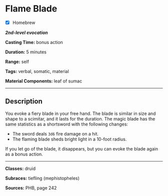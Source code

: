 # Flame Blade

- [x] Homebrew

***2nd-level evocation***

**Casting Time:** bonus action

**Duration:** 5 minutes

**Range:** self

**Tags:** verbal, somatic, material

**Material Components:** leaf of sumac

---

## Description
You evoke a fiery blade in your free hand.
The blade is similar in size and shape to a scimitar, and it lasts for the duration.
The magic blade has the same statistics as a shortsword with the following changes:
- The sword deals `3d6` fire damage on a hit.
- The flaming blade sheds bright light in a 10-foot radius.

If you let go of the blade, it disappears, but you can evoke the blade again as a bonus action.

---

**Classes:** druid

**Subraces:** tiefling (mephistopheles)

**Sources:** PHB, page 242
